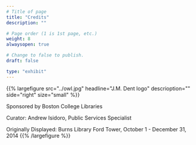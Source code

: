 ```yaml
---
# Title of page
title: "Credits"
description: ""

# Page order (1 is 1st page, etc.)
weight: 8
alwaysopen: true

# Change to false to publish.
draft: false

type: "exhibit"
---
```


{{% largefigure src="../owl.jpg" headline="J.M. Dent logo"
descrioption="" side="right" size="small" %}}



Sponsored by Boston College Libraries

Curator: Andrew Isidoro, Public Services Specialist

Originally Displayed: Burns Library Ford Tower, October 1 - December 31, 2014
{{% /largefigure %}}
